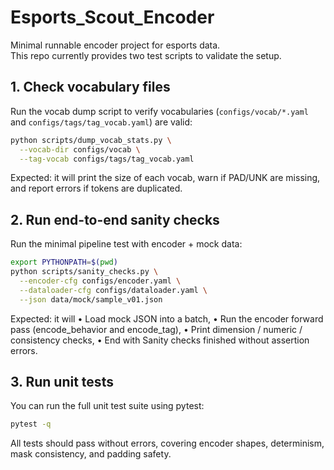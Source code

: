 # Esports_Scout_Encoder
Minimal runnable encoder project for esports data.  
This repo currently provides two test scripts to validate the setup.

## 1. Check vocabulary files

Run the vocab dump script to verify vocabularies (`configs/vocab/*.yaml` and `configs/tags/tag_vocab.yaml`) are valid:

```bash
python scripts/dump_vocab_stats.py \
  --vocab-dir configs/vocab \
  --tag-vocab configs/tags/tag_vocab.yaml
```

Expected: it will print the size of each vocab, warn if PAD/UNK are missing, and report errors if tokens are duplicated.

## 2. Run end-to-end sanity checks

Run the minimal pipeline test with encoder + mock data:

```bash
export PYTHONPATH=$(pwd)
python scripts/sanity_checks.py \
  --encoder-cfg configs/encoder.yaml \
  --dataloader-cfg configs/dataloader.yaml \
  --json data/mock/sample_v01.json
```

Expected: it will
	• Load mock JSON into a batch,
	• Run the encoder forward pass (encode_behavior and encode_tag),
	• Print dimension / numeric / consistency checks,
	• End with Sanity checks finished without assertion errors.

## 3. Run unit tests

You can run the full unit test suite using pytest:

```bash
pytest -q
```

All tests should pass without errors, covering encoder shapes, determinism, mask consistency, and padding safety.
